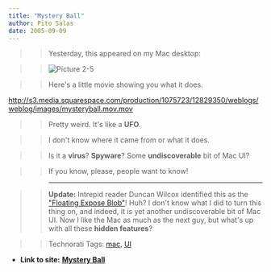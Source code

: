 ```yaml
---
title: "Mystery Ball"
author: Pito Salas
date: 2005-09-09
---
```



>>

>> Yesterday, this appeared on my Mac desktop:

>>

>> ![Picture
2-5](https://i0.wp.com/s3.media.squarespace.com/production/1075723/12829350/weblogs/weblog/images/Picture%25202-5.png?resize=386%2C281)

>>

>> Here's a little movie showing you what it does.

>>

>>
<http://s3.media.squarespace.com/production/1075723/12829350/weblogs/weblog/images/mysteryball.mov.mov>

>>

>> Pretty weird. It's like a **UFO**.

>>

>> I don't know where it came from or what it does.

>>

>> Is it a **virus**? **Spyware**? Some **undiscoverable** bit of Mac UI?

>>

>> If you know, please, people want to know!

>>

>> * * *

>>

>> **Update:** Intrepid reader Duncan Wilcox identified this as the ["Floating
Expose
Blob"](<http://www.macosxhints.com/article.php?story=20031010141631859>)! Huh?
I don't know what I did to turn this thing on, and indeed, it is yet another
undiscoverable bit of Mac UI. Now I like the Mac as much as the next guy, but
what's up with all these **hidden features**?

>>

>> Technorati Tags: [mac](<http://www.technorati.com/tag/mac>),
[UI](<http://www.technorati.com/tag/UI>)


* **Link to site:** **[Mystery Ball](None)**

